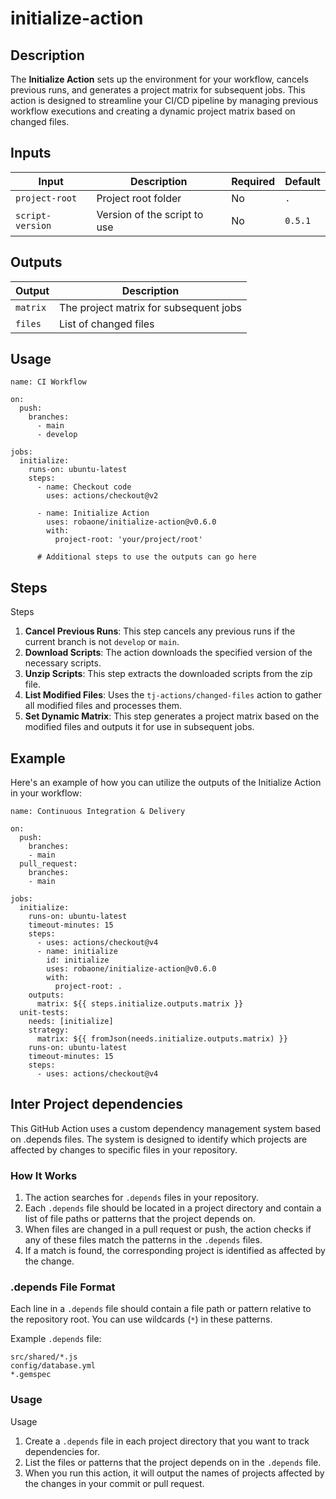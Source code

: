 # initialize-action

## Description

The **Initialize Action** sets up the environment for your workflow, cancels previous runs, and generates a project matrix for subsequent jobs. This action is designed to streamline your CI/CD pipeline by managing previous workflow executions and creating a dynamic project matrix based on changed files.

## Inputs

| Input | Description | Required | Default |
|-------|-------------|----------|---------|
| `project-root` | Project root folder | No | `.` |
| `script-version` | Version of the script to use | No | `0.5.1` |

## Outputs

| Output | Description |
|--------|-------------|
| `matrix` | The project matrix for subsequent jobs |
| `files` | List of changed files |

## Usage

```
name: CI Workflow

on:
  push:
    branches:
      - main
      - develop

jobs:
  initialize:
    runs-on: ubuntu-latest
    steps:
      - name: Checkout code
        uses: actions/checkout@v2
      
      - name: Initialize Action
        uses: robaone/initialize-action@v0.6.0
        with:
          project-root: 'your/project/root'
      
      # Additional steps to use the outputs can go here
```

## Steps

Steps
1. **Cancel Previous Runs**: This step cancels any previous runs if the current branch is not `develop` or `main`.
1. **Download Scripts**: The action downloads the specified version of the necessary scripts.
1. **Unzip Scripts**: This step extracts the downloaded scripts from the zip file.
1. **List Modified Files**: Uses the `tj-actions/changed-files` action to gather all modified files and processes them.
1. **Set Dynamic Matrix**: This step generates a project matrix based on the modified files and outputs it for use in subsequent jobs.

## Example

Here's an example of how you can utilize the outputs of the Initialize Action in your workflow:

```
name: Continuous Integration & Delivery

on:
  push:
    branches:
    - main
  pull_request:
    branches:
    - main

jobs:
  initialize:
    runs-on: ubuntu-latest
    timeout-minutes: 15
    steps:
      - uses: actions/checkout@v4
      - name: initialize
        id: initialize
        uses: robaone/initialize-action@v0.6.0
        with:
          project-root: .
    outputs:
      matrix: ${{ steps.initialize.outputs.matrix }}
  unit-tests:
    needs: [initialize]
    strategy:
      matrix: ${{ fromJson(needs.initialize.outputs.matrix) }}
    runs-on: ubuntu-latest
    timeout-minutes: 15
    steps:
      - uses: actions/checkout@v4
```

## Inter Project dependencies

This GitHub Action uses a custom dependency management system based on .depends files. The system is designed to identify which projects are affected by changes to specific files in your repository.

### How It Works

1. The action searches for `.depends` files in your repository.
1. Each `.depends` file should be located in a project directory and contain a list of file paths or patterns that the project depends on.
1. When files are changed in a pull request or push, the action checks if any of these files match the patterns in the `.depends` files.
1. If a match is found, the corresponding project is identified as affected by the change.

### .depends File Format

Each line in a `.depends` file should contain a file path or pattern relative to the repository root. You can use wildcards (`*`) in these patterns.

Example `.depends` file:

```
src/shared/*.js
config/database.yml
*.gemspec
```

### Usage

Usage

1. Create a `.depends` file in each project directory that you want to track dependencies for.
1. List the files or patterns that the project depends on in the `.depends` file.
1. When you run this action, it will output the names of projects affected by the changes in your commit or pull request.
